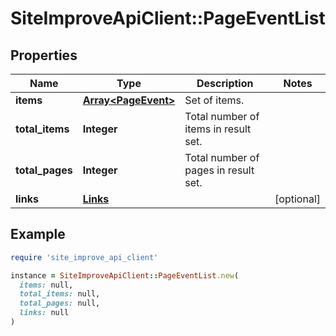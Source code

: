 # SiteImproveApiClient::PageEventList

## Properties

| Name | Type | Description | Notes |
| ---- | ---- | ----------- | ----- |
| **items** | [**Array&lt;PageEvent&gt;**](PageEvent.md) | Set of items. |  |
| **total_items** | **Integer** | Total number of items in result set. |  |
| **total_pages** | **Integer** | Total number of pages in result set. |  |
| **links** | [**Links**](Links.md) |  | [optional] |

## Example

```ruby
require 'site_improve_api_client'

instance = SiteImproveApiClient::PageEventList.new(
  items: null,
  total_items: null,
  total_pages: null,
  links: null
)
```

